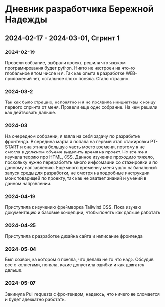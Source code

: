 # Дневник разработчика Бережной Надежды
## 2024-02-17 - 2024-03-01, Спринт 1

### 2024-02-19

Провели собрание, выбрали проект, решили что языком програмирования будет python. Никто не настроен на что-то глобальное в том числе и я.
Так как опыта в разработке WEB-приложений нет, остальное плохо поняла. Стало страшно.  

 ### 2024-03-2
Так как было страшно, непонятно и я не проявила инициативы к концу первого спринта от меня. Провели еще одно собрание. 
На нем решили как дейтвовать дальше. 
### 2024-03 
На очередном собрании, я взяла на себя задачу по разработке фронтенда. В середина марта я попала на первый этап стажировки PT-START и она отняла большую часть моего времени, поэтому я не смогла в должном объеме выделить время на проект. Но все же я изучала теорию про HTML, CSS. Данное изучение проходило тяжело, поскольку нужно переработать много информации со стажировки и 
по данному направлению.
Еще много времени у меня ушло на банальный запуск среды для разработки, не смотря на подробные инструкции моих товарищей по проекту, так как не хватает знаний и умений в данном направлении.
### 2024-04-19
Приступила к изучению фреймворка Tailwind CSS. Пока изучаю документацию и базовые концепции, чтобы понять как дальше работать
### 2024-04-25
Приступила к разработке дизайна сайта и написание фронтенда
### 2024-05-04
Был созвон, на котором я поняла, что делала не то что надо. Обсудив все с коллегами, поняла, какие допустила ошибки и как двигатся дальше.
### 2024-05-07
Закинула Pull requests с фронтендом, надеюсь, что ничего не сломается и будет адекватно работать. 
